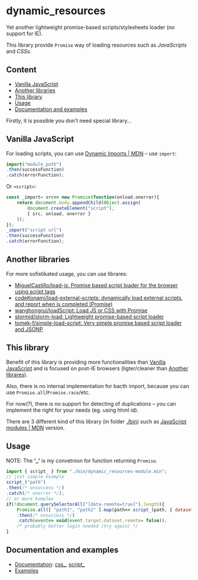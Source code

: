 # dynamic_resources
Yet another lightweight promise-based scripts/stylesheets loader (no support for IE).

This library provide `Promise` way of loading resources such as *JavaScripts* and *CSSs*.

## Content
- [Vanilla JavaScript](#Vanilla-JavaScript)
- [Another libraries](#Another-libraries)
- [This library](#This-library)
- [Usage](#Usage)
- [Documentation and examples](#Documentation-and-examples)

Firstly, it is possible you don’t need special library…

## Vanilla JavaScript
For loading scripts, you can use [Dynamic Imports | MDN](https://developer.mozilla.org/en-US/docs/Web/JavaScript/Reference/Statements/import#Dynamic_Imports) – use `import`:
```JavaScript
import("module_path")
.then(successFunction)
.catch(errorFunction);
```
Or `<script>`:
```JavaScript
const _import= src=> new Promise(function(onload,onerror){
    return document.body.appendChild(Object.assign(
        document.createElement("script"),
        { src, onload, onerror }
    ));
});
_import("script url")
.then(successFunction)
.catch(errorFunction);
```

## Another libraries
For more sofistikated usage, you can use librares:
- [MiguelCastillo/load-js: Promise based script loader for the browser using script tags](https://github.com/MiguelCastillo/load-js)
- [codeKonami/load-external-scripts: dynamically load external scripts, and report when is completed (Promise)](https://github.com/codeKonami/load-external-scripts)
- [wanghongrui/loadScript: Load JS or CSS with Promise](https://github.com/wanghongrui/loadScript)
- [stormid/storm-load: Lightweight promise-based script loader](https://github.com/stormid/storm-load)
- [tomek-f/simple-load-script: Very simple promise based script loader and JSONP](https://github.com/tomek-f/simple-load-script)

## This library
Benefit of this library is providing more functionalities than [Vanilla JavaScript](#Vanilla-JavaScript) and is focused on post-IE browsers (ligter/cleaner than [Another librares](#Another-libraries)).

Also, there is no internal implementation for bacth import, because you can use `Promise.all`/`Promise.race`/etc.

For now(?), there is no support for detecting of duplications – you can implement the right for your needs (eg. using hhml id).

There are 3 different kind of this library (in folder [./bin](./bin)) such as [JavaScript modules | MDN](https://developer.mozilla.org/en-US/docs/Web/JavaScript/Guide/Modules) version.

## Usage
NOTE: The **'_'** is my convetnion for function returning `Promise`.

```JavaScript
import { script_ } from "./bin/dynamic_resources-module.min";
// just simple example
script_("path")
.then(/* onsuccess */)
.catch(/* onerror */);
// or more komplex
if(!document.querySelectorAll("[data-remote=true]").length){
    Promise.all([ "path1", "path2" ].map(path=> script_(path, { dataset: { remote: true } })))
    .then(/* onsuccess */)
    .catch(event=> void(event.target.dataset.remote= false));
    /* probably better login needed (try again) */
}
```

## Documentation and examples
- [Documentation](./docs/dynamic_resources-namespace.md): [css_](./docs/dynamic_resources-namespace.md#dynamic_resources.css_), [script_](./docs/dynamic_resources-namespace.md#dynamic_resources.script_)
- [Examples](https://jaandrle.github.io/dynamic_resources/examples.html)